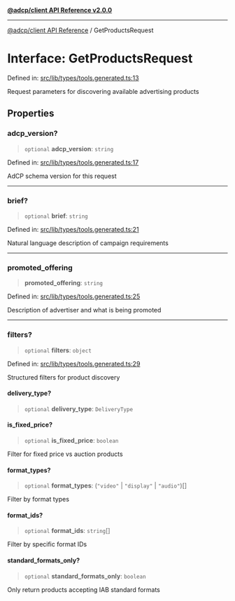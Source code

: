 [**@adcp/client API Reference v2.0.0**](../README.md)

***

[@adcp/client API Reference](../README.md) / GetProductsRequest

# Interface: GetProductsRequest

Defined in: [src/lib/types/tools.generated.ts:13](https://github.com/adcontextprotocol/adcp-client/blob/add23254eadaef025ae9fbe49b40948f459b98ff/src/lib/types/tools.generated.ts#L13)

Request parameters for discovering available advertising products

## Properties

### adcp\_version?

> `optional` **adcp\_version**: `string`

Defined in: [src/lib/types/tools.generated.ts:17](https://github.com/adcontextprotocol/adcp-client/blob/add23254eadaef025ae9fbe49b40948f459b98ff/src/lib/types/tools.generated.ts#L17)

AdCP schema version for this request

***

### brief?

> `optional` **brief**: `string`

Defined in: [src/lib/types/tools.generated.ts:21](https://github.com/adcontextprotocol/adcp-client/blob/add23254eadaef025ae9fbe49b40948f459b98ff/src/lib/types/tools.generated.ts#L21)

Natural language description of campaign requirements

***

### promoted\_offering

> **promoted\_offering**: `string`

Defined in: [src/lib/types/tools.generated.ts:25](https://github.com/adcontextprotocol/adcp-client/blob/add23254eadaef025ae9fbe49b40948f459b98ff/src/lib/types/tools.generated.ts#L25)

Description of advertiser and what is being promoted

***

### filters?

> `optional` **filters**: `object`

Defined in: [src/lib/types/tools.generated.ts:29](https://github.com/adcontextprotocol/adcp-client/blob/add23254eadaef025ae9fbe49b40948f459b98ff/src/lib/types/tools.generated.ts#L29)

Structured filters for product discovery

#### delivery\_type?

> `optional` **delivery\_type**: `DeliveryType`

#### is\_fixed\_price?

> `optional` **is\_fixed\_price**: `boolean`

Filter for fixed price vs auction products

#### format\_types?

> `optional` **format\_types**: (`"video"` \| `"display"` \| `"audio"`)[]

Filter by format types

#### format\_ids?

> `optional` **format\_ids**: `string`[]

Filter by specific format IDs

#### standard\_formats\_only?

> `optional` **standard\_formats\_only**: `boolean`

Only return products accepting IAB standard formats

